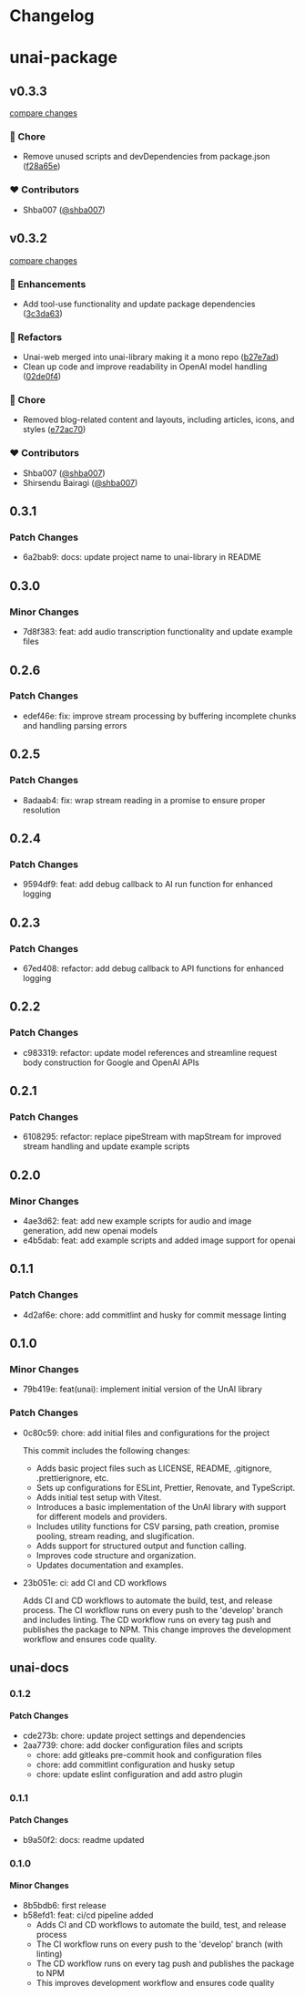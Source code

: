 # Changelog

# unai-package

## v0.3.3

[compare changes](https://github.com/shba007/unai-library/compare/v0.3.2...v0.3.3)

### 🏡 Chore

- Remove unused scripts and devDependencies from package.json ([f28a65e](https://github.com/shba007/unai-library/commit/f28a65e))

### ❤️ Contributors

- Shba007 ([@shba007](https://github.com/shba007))

## v0.3.2

[compare changes](https://github.com/shba007/unai-library/compare/v0.3.1...v0.3.2)

### 🚀 Enhancements

- Add tool-use functionality and update package dependencies ([3c3da63](https://github.com/shba007/unai-library/commit/3c3da63))

### 💅 Refactors

- Unai-web merged into unai-library making it a mono repo ([b27e7ad](https://github.com/shba007/unai-library/commit/b27e7ad))
- Clean up code and improve readability in OpenAI model handling ([02de0f4](https://github.com/shba007/unai-library/commit/02de0f4))

### 🏡 Chore

- Removed blog-related content and layouts, including articles, icons, and styles ([e72ac70](https://github.com/shba007/unai-library/commit/e72ac70))

### ❤️ Contributors

- Shba007 ([@shba007](https://github.com/shba007))
- Shirsendu Bairagi ([@shba007](https://github.com/shba007))

## 0.3.1

### Patch Changes

- 6a2bab9: docs: update project name to unai-library in README

## 0.3.0

### Minor Changes

- 7d8f383: feat: add audio transcription functionality and update example files

## 0.2.6

### Patch Changes

- edef46e: fix: improve stream processing by buffering incomplete chunks and handling parsing errors

## 0.2.5

### Patch Changes

- 8adaab4: fix: wrap stream reading in a promise to ensure proper resolution

## 0.2.4

### Patch Changes

- 9594df9: feat: add debug callback to AI run function for enhanced logging

## 0.2.3

### Patch Changes

- 67ed408: refactor: add debug callback to API functions for enhanced logging

## 0.2.2

### Patch Changes

- c983319: refactor: update model references and streamline request body construction for Google and OpenAI APIs

## 0.2.1

### Patch Changes

- 6108295: refactor: replace pipeStream with mapStream for improved stream handling and update example scripts

## 0.2.0

### Minor Changes

- 4ae3d62: feat: add new example scripts for audio and image generation, add new openai models
- e4b5dab: feat: add example scripts and added image support for openai

## 0.1.1

### Patch Changes

- 4d2af6e: chore: add commitlint and husky for commit message linting

## 0.1.0

### Minor Changes

- 79b419e: feat(unai): implement initial version of the UnAI library

### Patch Changes

- 0c80c59: chore: add initial files and configurations for the project

  This commit includes the following changes:

  - Adds basic project files such as LICENSE, README, .gitignore, .prettierignore, etc.
  - Sets up configurations for ESLint, Prettier, Renovate, and TypeScript.
  - Adds initial test setup with Vitest.
  - Introduces a basic implementation of the UnAI library with support for different models and providers.
  - Includes utility functions for CSV parsing, path creation, promise pooling, stream reading, and slugification.
  - Adds support for structured output and function calling.
  - Improves code structure and organization.
  - Updates documentation and examples.

- 23b051e: ci: add CI and CD workflows

  Adds CI and CD workflows to automate the build, test, and release process. The CI workflow runs on every push to the 'develop' branch and includes linting. The CD workflow runs on every tag push and publishes the package to NPM. This change improves the development workflow and ensures code quality.

## unai-docs

### 0.1.2

#### Patch Changes

- cde273b: chore: update project settings and dependencies
- 2aa7739: chore: add docker configuration files and scripts
  - chore: add gitleaks pre-commit hook and configuration files
  - chore: add commitlint configuration and husky setup
  - chore: update eslint configuration and add astro plugin

### 0.1.1

#### Patch Changes

- b9a50f2: docs: readme updated

### 0.1.0

#### Minor Changes

- 8b5bdb6: first release
- b58efd1: feat: ci/cd pipeline added
  - Adds CI and CD workflows to automate the build, test, and release process
  - The CI workflow runs on every push to the 'develop' branch (with linting)
  - The CD workflow runs on every tag push and publishes the package to NPM
  - This improves development workflow and ensures code quality

